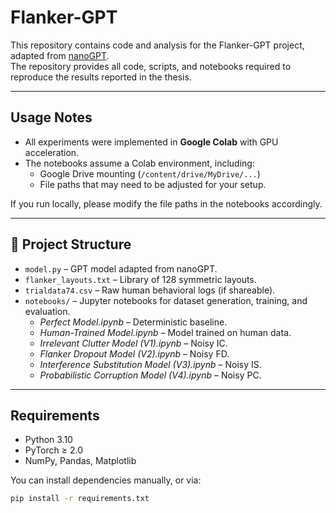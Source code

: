 # Flanker-GPT

This repository contains code and analysis for the Flanker-GPT project, adapted from [nanoGPT](https://github.com/karpathy/nanoGPT).  
The repository provides all code, scripts, and notebooks required to reproduce the results reported in the thesis.

---

## Usage Notes

- All experiments were implemented in **Google Colab** with GPU acceleration.  
- The notebooks assume a Colab environment, including:
  - Google Drive mounting (`/content/drive/MyDrive/...`)
  - File paths that may need to be adjusted for your setup.

If you run locally, please modify the file paths in the notebooks accordingly.

---

## 📂 Project Structure

- `model.py` – GPT model adapted from nanoGPT.  
- `flanker_layouts.txt` – Library of 128 symmetric layouts.  
- `trialdata74.csv` – Raw human behavioral logs (if shareable).  
- `notebooks/` – Jupyter notebooks for dataset generation, training, and evaluation.  
  - *Perfect Model.ipynb* – Deterministic baseline.  
  - *Human-Trained Model.ipynb* – Model trained on human data.  
  - *Irrelevant Clutter Model (V1).ipynb* – Noisy IC.  
  - *Flanker Dropout Model (V2).ipynb* – Noisy FD.  
  - *Interference Substitution Model (V3).ipynb* – Noisy IS.  
  - *Probabilistic Corruption Model (V4).ipynb* – Noisy PC.  

---

## Requirements

- Python 3.10  
- PyTorch ≥ 2.0  
- NumPy, Pandas, Matplotlib  

You can install dependencies manually, or via:

```bash
pip install -r requirements.txt
